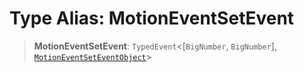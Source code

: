 # Type Alias: MotionEventSetEvent

> **MotionEventSetEvent**: `TypedEvent`\<\[`BigNumber`, `BigNumber`\], [`MotionEventSetEventObject`](../interfaces/MotionEventSetEventObject.md)\>
